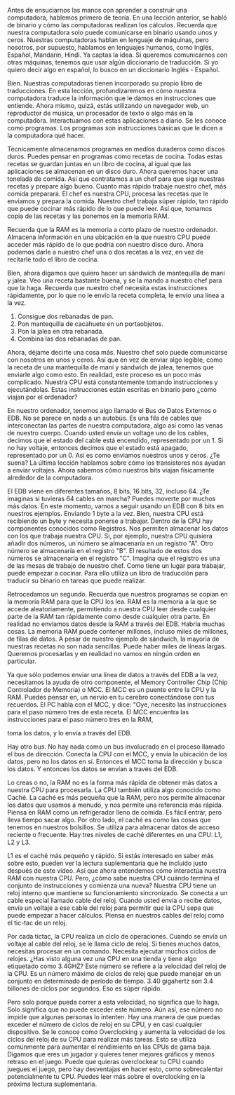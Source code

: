 Antes de ensuciarnos las manos con aprender a construir una computadora, hablemos primero de teoría. En una lección anterior, se habló de binario y cómo las computadoras realizan los cálculos. Recuerda que nuestra computadora solo puede comunicarse en binario usando unos y ceros. Nuestras computadoras hablan en lenguaje de máquinas, pero nosotros, por supuesto, hablamos en lenguajes humanos, como Inglés, Español, Mandarín, Hindi. Ya captas la idea. Si queremos comunicarnos con otras máquinas, tenemos que usar algún diccionario de traducción. Si yo quiero decir algo en español, lo busco en un diccionario Inglés - Español.

Bien. Nuestras computadoras tienen incorporado su propio libro de traducciones. En esta lección, profundizaremos en cómo nuestra computadora traduce la información que le damos en instrucciones que entiende. Ahora mismo, quizá, estás utilizando un navegador web, un reproductor de música, un procesador de texto o algo más en la computadora. Interactuamos con estas aplicaciones a diario. Se les conoce como programas. Los programas son instrucciones básicas que le dicen a la computadora qué hacer.

Técnicamente almacenamos programas en medios duraderos como discos duros. Puedes pensar en programas como recetas de cocina. Todas estas recetas se guardan juntas en un libro de cocina, al igual que las aplicaciones se almacenan en un disco duro. Ahora queremos hacer una tonelada de comida. Así que contratamos a un chef para que siga nuestras recetas y prepare algo bueno. Cuanto más rápido trabaje nuestro chef, más comida preparará. El chef es nuestra CPU, procesa las recetas que le enviamos y prepara la comida. Nuestro chef trabaja súper rápido, tan rápido que puede cocinar más rápido de lo que puede leer. Así que, tomamos copia de las recetas y las ponemos en la memoria RAM.

Recuerda que la RAM es la memoria a corto plazo de nuestro ordenador. Almacena información en una ubicación en la que nuestro CPU puede acceder más rápido de lo que podría con nuestro disco duro. Ahora podemos darle a nuestro chef una o dos recetas a la vez, en vez de recitarle todo el libro de cocina.

Bien, ahora digamos que quiero hacer un sándwich de mantequilla de maní y jalea. Veo una receta bastante buena, y se la mando a nuestro chef para que la haga. Recuerda que nuestro chef necesita estas instrucciones rápidamente, por lo que no le envío la receta completa, le envío una línea a la vez.

1.  Consigue dos rebanadas de pan.
2.  Pon mantequilla de cacahuete en un portaobjetos.
3.  Pon la jalea en otra rebanada.
4.  Combina las dos rebanadas de pan.

Ahora, déjame decirte una cosa más. Nuestro chef solo puede comunicarse con nosotros en unos y ceros. Así que en vez de enviar algo legible, como la receta de una mantequilla de maní y sándwich de jalea, tenemos que enviarle algo como esto. En realidad, este proceso es un poco más complicado. Nuestra CPU está constantemente tomando instrucciones y ejecutándolas. Estas instrucciones están escritas en binario pero ¿cómo viajan por el ordenador?

En nuestro ordenador, tenemos algo llamado el Bus de Datos Externos o EDB. No se parece en nada a un autobús. Es una fila de cables que interconectan las partes de nuestra computadora, algo así como las venas de nuestro cuerpo. Cuando usted envía un voltage uno de los cables, decimos que el estado del cable está encendido, representado por un 1. Si no hay voltaje, entonces decimos que el estado está apagado, representado por un 0. Así es como enviamos nuestros unos y ceros. ¿Te suena? La última lección hablamos sobre cómo los transistores nos ayudan a enviar voltajes. Ahora sabemos cómo nuestros bits viajan físicamente alrededor de la computadora.

El EDB viene en diferentes tamaños, 8 bits, 16 bits, 32, incluso 64. ¿Te imaginas si tuvieras 64 cables en marcha? Puedes moverte por muchos más datos. En este momento, vamos a seguir usando un EDB con 8 bits en nuestros ejemplos. Enviando 1 byte a la vez. Bien, nuestra CPU está recibiendo un byte y necesita ponerse a trabajar. Dentro de la CPU hay componentes conocidos como Registros. Nos permiten almacenar los datos con los que trabaja nuestra CPU. Si, por ejemplo, nuestra CPU quisiera añadir dos números, un número se almacenaría en un registro "A". Otro número se almacenaría en el registro "B". El resultado de estos dos números se almacenaría en el registro "C". Imagina que el registro es una de las mesas de trabajo de nuestro chef. Como tiene un lugar para trabajar, puede empezar a cocinar. Para ello utiliza un libro de traducción para traducir su binario en tareas que puede realizar.

Retrocedamos un segundo. Recuerda que nuestros programas se copian en la memoria RAM para que la CPU los lea. RAM es la memoria a la que se accede aleatoriamente, permitiendo a nuestra CPU leer desde cualquier parte de la RAM tan rápidamente como desde cualquier otra parte. En realidad no enviamos datos desde la RAM a través del EDB. Habría muchas cosas. La memoria RAM puede contener millones, incluso miles de millones, de filas de datos. A pesar de nuestro ejemplo de sándwich, la mayoría de nuestras recetas no son nada sencillas. Puede haber miles de líneas largas. Queremos procesarlas y en realidad no vamos en ningún orden en particular.

Ya que sólo podemos enviar una línea de datos a través del EDB a la vez, necesitamos la ayuda de otro componente, el Memory Controller Chip (Chip Controlador de Memoria) o MCC. El MCC es un puente entre la CPU y la RAM. Puedes pensar en, un nervio en tu cerebro conectándose con tus recuerdos. El PC habla con el MCC, y dice: "Oye, necesito las instrucciones para el paso número tres de esta receta. El MCC encuentra las instrucciones para el paso número tres en la RAM,

toma los datos, y lo envía a través del EDB.

Hay otro bus. No hay nada como un bus involucrado en el proceso llamado el bus de dirección. Conecta la CPU con el MCC, y envía la ubicación de los datos, pero no los datos en sí. Entonces el MCC toma la dirección y busca los datos. Y entonces los datos se envían a través del EDB.

Lo creas o no, la RAM no es la forma más rápida de obtener más datos a nuestra CPU para procesarla. La CPU también utiliza algo conocido como Caché. La caché es más pequeña que la RAM, pero nos permite almacenar los datos que usamos a menudo, y nos permite una referencia más rápida. Piensa en RAM como un refrigerador lleno de comida. Es fácil entrar, pero lleva tiempo sacar algo. Por otro lado, el caché es como las cosas que tenemos en nuestros bolsillos. Se utiliza para almacenar datos de acceso reciente o frecuente. Hay tres niveles de caché diferentes en una CPU: L1, L2 y L3.

L1 es el caché más pequeño y rápido. Si estás interesado en saber más sobre esto, pueden ver la lectura suplementaria que he incluido justo después de este vídeo. Así que ahora entendemos cómo interactúa nuestra RAM con nuestra CPU. Pero, ¿cómo sabe nuestra CPU cuándo termina el conjunto de instrucciones y comienza una nueva? Nuestra CPU tiene un reloj interno que mantiene su funcionamiento sincronizado. Se conecta a un cable especial llamado cable del reloj. Cuando usted envía o recibe datos, envía un voltaje a ese cable del reloj para permitir que la CPU sepa que puede empezar a hacer cálculos. Piensa en nuestros cables del reloj como el tic-tac de un reloj.

Por cada tictac, la CPU realiza un ciclo de operaciones. Cuando se envía un voltaje al cable del reloj, se le llama ciclo de reloj. Si tienes muchos datos, necesitas procesar en un comando. Necesita ejecutar muchos ciclos de relojes. ¿Has visto alguna vez una CPU en una tienda y tiene algo etiquetado como 3.4GHZ? Este número se refiere a la velocidad del reloj de la CPU. Es un número máximo de ciclos de reloj que puede manejar en un conjunto en determinado de período de tiempo. 3.40 gigahertz son 3.4 billones de ciclos por segundos. Eso es súper rápido.

Pero solo porque pueda correr a esta velocidad, no significa que lo haga. Solo significa que no puede exceder este número. Aún así, ese número no impide que algunas personas lo intenten. Hay una manera de que puedas exceder el número de ciclos de reloj en su CPU, y en casi cualquier dispositivo. Se le conoce como Overclocking y aumenta la velocidad de los ciclos del reloj de su CPU para realizar más tareas. Esto se utiliza comúnmente para aumentar el rendimiento en las CPUs de gama baja. Digamos que eres un jugador y quieres tener mejores gráficos y menos retraso en el juego. Puede que quieras overclockear tu CPU cuando juegues el juego, pero hay desventajas en hacer esto, como sobrecalentar potencialmente tu CPU. Puedes leer más sobre el overclocking en la próxima lectura suplementaria.
